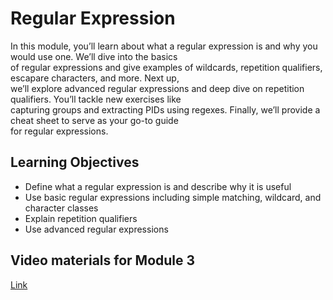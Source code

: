 # Regular Expression

In this module, you’ll learn about what a regular expression is and why you would use one. We’ll dive into the basics\
of regular expressions and give examples of wildcards, repetition qualifiers, escapare characters, and more. Next up,\
we’ll explore advanced regular expressions and deep dive on repetition qualifiers. You’ll tackle new exercises like\
capturing groups and extracting PIDs using regexes. Finally, we’ll provide a cheat sheet to serve as your go-to guide\
for regular expressions.

## Learning Objectives

- Define what a regular expression is and describe why it is useful
- Use basic regular expressions including simple matching, wildcard, and character classes
- Explain repetition qualifiers
- Use advanced regular expressions

## Video materials for Module 3

[Link](https://drive.google.com/drive/folders/1ccu3fvcSuu5MV2tkokf1uU0lBHeurwz3?usp=sharing)